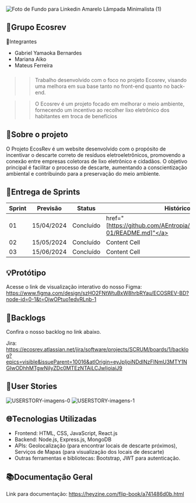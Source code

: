 ![Foto de Fundo para Linkedin Amarelo Lâmpada Minimalista (1)](https://github.com/Ecosrev/ecosrevMongo/assets/126609101/5f7ca8a9-9032-4ae4-9ca8-96eb2b656ffb)

🍃Grupo Ecosrev
---

👤Integrantes

- Gabriel Yamaoka Bernardes
- Mariana Aiko
- Mateus Ferreira

###
>> Trabalho desenvolvido com o foco no projeto Ecosrev, visando uma melhora em sua base tanto no front-end quanto no back-end.

>> O Ecosrev é um projeto focado em melhorar o meio ambiente, fornecendo um incentivo ao recolher lixo eletrônico dos habitantes em troca de benefícios
###
## 📃Sobre o projeto

O Projeto EcosRev é um website desenvolvido com o propósito de incentivar o descarte correto de resíduos eletroeletrônicos, promovendo a conexão entre empresas coletoras de lixo eletrônico e cidadãos. O objetivo principal é facilitar o processo de descarte, aumentando a conscientização ambiental e contribuindo para a preservação do meio ambiente.

## 🏁Entrega de Sprints

| Sprint        | Previsão      | Status        | Histórico     |
| ------------- | ------------- | ------------- | ------------- |
| 01            | 15/04/2024    | Concluído     |  <a> href="[https://github.com/AEntropia/EcosRev/blob/sprint-01/README.md]"</a> |
| 02            | 15/05/2024    | Concluído     | Content Cell  |
| 03            | 15/06/2024    | Concluído     | Content Cell  |
## 💡Protótipo 

Acesse o link de visualização interativo do nosso Figma: https://www.figma.com/design/szHO2FNtWtuBxW8hrbRYau/ECOSREV-BD?node-id=0-1&t=OjwOPtuo1edvRLnb-1

## 🔄Backlogs 
Confira o nosso backlog no link abaixo. 

Jira: https://ecosrev.atlassian.net/jira/software/projects/SCRUM/boards/1/backlog?epics=visible&issueParent=10016&atlOrigin=eyJpIjoiNDdlNzFlNmU3MTY1NGIwODhhMTgwNjIyZDc0MTEzNTAiLCJwIjoiaiJ9

## 💬User Stories
![USERSTORY-imagens-0](https://github.com/Ecosrev/ecosrevMongo/assets/126609101/f9f8a74d-2583-4b7c-8928-74107bd9466e)
![USERSTORY-imagens-1](https://github.com/Ecosrev/ecosrevMongo/assets/126609101/d7a17d64-5388-4352-8725-9cf7dcfcd84e)



## 🌐Tecnologias Utilizadas

- Frontend: HTML, CSS, JavaScript, React.js
- Backend: Node.js, Express.js, MongoDB
- APIs: Geolocalização (para encontrar locais de descarte próximos), Serviços de Mapas (para visualização dos locais de descarte)
- Outras ferramentas e bibliotecas: Bootstrap, JWT para autenticação.

## 📚Documentação Geral
 Link para documentação: https://heyzine.com/flip-book/a741486d0b.html
